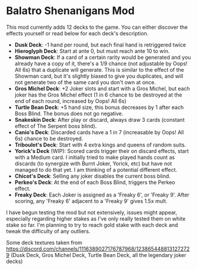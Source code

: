 # Balatro Shenanigans Mod
This mod currently adds 12 decks to the game. You can either discover the effects yourself or read below for each deck's description.

 - **Dusk Deck**: -1 hand per round, but each final hand is retriggered twice
 - **Hieroglyph Deck**: Start at ante 0, but must reach ante 10 to win.
 - **Showman Deck**: If a card of a certain rarity would be generated and you already have a copy of it, there's a 1/9 chance (not adjustable by Oops! All 6s) that a duplicate will generate. This is similar to the effect of the Showman card, but it's slightly biased to give you duplicates, and will not generate two of the same card you don't own at once.
 - **Gros Michel Deck**: +2 Joker slots and start with a Gros Michel, but each joker has the Gros Michel effect (1 in 6 chance to be destroyed at the end of each round, increased by Oops! All 6s)
 - **Turtle Bean Deck**: +5 hand size, this bonus decreases by 1 after each Boss Blind. The bonus does not go negative.
 - **Snakeskin Deck**: After play or discard, always draw 3 cards (constant effect of The Serpent boss blind).
 - **Canio's Deck**: Discarded cards have a 1 in 7 (increasable by Oops! All 6s) chance to be destroyed.
 - **Triboulet's Deck**: Start with 4 extra kings and queens of random suits.
 - **Yorick's Deck** (WIP): Scored cards trigger their on discard effects, start with a Medium card. I initially tried to make played hands count as discards (to synergize with Burnt Joker, Yorick, etc) but have not managed to do that yet. I am thinking of a potential different effect.
 - **Chicot's Deck**: Selling any joker disables the current boss blind.
 - **Perkeo's Deck**: At the end of each Boss Blind, triggers the Perkeo effect.
 - **Freaky Deck**: Each Joker is assigned as a 'Freaky 6', or 'Freaky 9'. After scoring, any 'Freaky 6' adjacent to a 'Freaky 9' gives 1.5x mult.

I have begun testing the mod but not extensively, issues might appear, especially regarding higher stakes as I've only really tested them on white stake so far. I'm planning to try to reach gold stake with each deck and tweak the difficulty of any outliers.

Some deck textures taken from https://discord.com/channels/1116389027176787968/1238654488131272729 (Dusk Deck, Gros Michel Deck, Turtle Bean Deck, all the legendary joker decks)
